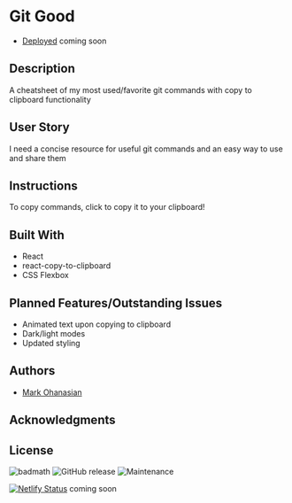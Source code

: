 # Git Good
* [Deployed]() coming soon

## Description
A cheatsheet of my most used/favorite git commands with copy to clipboard functionality

## User Story
I need a concise resource for useful git commands and an easy way to use and share them

## Instructions
To copy commands, click to copy it to your clipboard!

## Built With
* React
* react-copy-to-clipboard
* CSS Flexbox

## Planned Features/Outstanding Issues
* Animated text upon copying to clipboard
* Dark/light modes
* Updated styling

## Authors
* [Mark Ohanasian](https://github.com/markohanesian) 

## Acknowledgments

## License

![badmath](https://img.shields.io/github/languages/top/nielsenjared/badmath)
![GitHub release](https://img.shields.io/github/v/release/markohanesian/Burger-Logger)
![Maintenance](https://img.shields.io/badge/Maintained%3F-yes-green.svg)



[![Netlify Status](https://api.netlify.com/api/v1/badges/0c7ff7fe-2af1-4af5-8481-7a5ff9f25a10/deploy-status)](https://app.netlify.com/sites/armenian-names/deploys) coming soon
